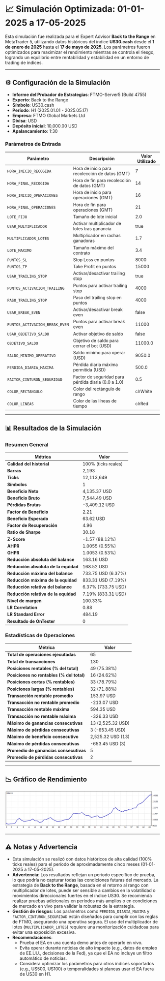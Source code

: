# 📈 Simulación Optimizada: 01-01-2025 a 17-05-2025

Esta simulación fue realizada para el Expert Advisor **Back to the Range** en MetaTrader 5, utilizando datos históricos del índice **US30.cash** desde el **1 de enero de 2025** hasta el **17 de mayo de 2025**. Los parámetros fueron optimizados para maximizar el rendimiento mientras se controla el riesgo, logrando un equilibrio entre rentabilidad y estabilidad en un entorno de trading de índices.

---

## ⚙️ Configuración de la Simulación

- **Informe del Probador de Estrategias**: FTMO-Server5 (Build 4755)
- **Experto**: Back to the Range
- **Símbolo**: US30.cash
- **Período**: H1 (2025.01.01 - 2025.05.17)
- **Empresa**: FTMO Global Markets Ltd
- **Divisa**: USD
- **Depósito inicial**: 10,000.00 USD
- **Apalancamiento**: 1:30

### Parámetros de Entrada

| Parámetro                         | Descripción                                                  | Valor Utilizado   |
|-----------------------------------|--------------------------------------------------------------|-------------------|
| `HORA_INICIO_RECOGIDA`            | Hora de inicio para recolección de datos (GMT)               | 7                 |
| `HORA_FINAL_RECOGIDA`             | Hora de fin para recolección de datos (GMT)                  | 14                |
| `HORA_INICIO_OPERACIONES`         | Hora de inicio para operaciones (GMT)                        | 16                |
| `HORA_FINAL_OPERACIONES`          | Hora de fin para operaciones (GMT)                           | 21                |
| `LOTE_FIJO`                       | Tamaño de lote inicial                                       | 2.0               |
| `USAR_MULTIPLICADOR`              | Activar multiplicador de lotes tras ganancia                 | true              |
| `MULTIPLICADOR_LOTES`             | Multiplicador en rachas ganadoras                            | 1.7               |
| `LOTE_MAXIMO`                     | Tamaño máximo del contrato                                   | 3.4               |
| `PUNTOS_SL`                       | Stop Loss en puntos                                          | 8000              |
| `PUNTOS_TP`                       | Take Profit en puntos                                        | 15000             |
| `USAR_TRAILING_STOP`              | Activar/desactivar trailing stop                             | true              |
| `PUNTOS_ACTIVACION_TRAILING`      | Puntos para activar trailing stop                            | 4000              |
| `PASO_TRAILING_STOP`              | Paso del trailing stop en puntos                             | 4000              |
| `USAR_BREAK_EVEN`                 | Activar/desactivar break even                                | false             |
| `PUNTOS_ACTIVACION_BREAK_EVEN`    | Puntos para activar break even                               | 11000             |
| `USAR_OBJETIVO_SALDO`             | Activar objetivo de saldo                                    | false             |
| `OBJETIVO_SALDO`                  | Objetivo de saldo para cerrar el bot (USD)                   | 11000.0           |
| `SALDO_MINIMO_OPERATIVO`          | Saldo mínimo para operar (USD)                               | 9050.0            |
| `PERDIDA_DIARIA_MAXIMA`           | Pérdida diaria máxima permitida (USD)                        | 500.0             |
| `FACTOR_CINTURON_SEGURIDAD`       | Factor de seguridad para pérdida diaria (0.0 a 1.0)          | 0.5               |
| `COLOR_RECTANGULO`                | Color del rectángulo de rango                                | clrWhite          |
| `COLOR_LINEAS`                    | Color de las líneas de tiempo                                | clrRed            |

---

## 📊 Resultados de la Simulación

### Resumen General

| Métrica                          | Valor              |
|----------------------------------|--------------------|
| **Calidad del historial**        | 100% (ticks reales) |
| **Barras**                       | 2,193             |
| **Ticks**                        | 12,113,649        |
| **Símbolos**                     | 1                 |
| **Beneficio Neto**               | 4,135.37 USD      |
| **Beneficio Bruto**              | 7,544.49 USD      |
| **Pérdidas Brutas**              | -3,409.12 USD     |
| **Factor de Beneficio**          | 2.21              |
| **Beneficio Esperado**           | 63.62 USD         |
| **Factor de Recuperación**       | 4.96              |
| **Ratio de Sharpe**              | 30.18             |
| **Z-Score**                      | -1.57 (88.12%)    |
| **AHPR**                         | 1.0055 (0.55%)    |
| **GHPR**                         | 1.0053 (0.53%)    |
| **Reducción absoluta del balance** | 163.16 USD      |
| **Reducción absoluta de la equidad** | 168.52 USD    |
| **Reducción máxima del balance** | 733.75 USD (6.37%) |
| **Reducción máxima de la equidad** | 833.31 USD (7.19%) |
| **Reducción relativa del balance** | 6.37% (733.75 USD) |
| **Reducción relativa de la equidad** | 7.19% (833.31 USD) |
| **Nivel de margen**              | 100.33%           |
| **LR Correlation**               | 0.88              |
| **LR Standard Error**            | 484.19            |
| **Resultado de OnTester**        | 0                 |

### Estadísticas de Operaciones

| Métrica                                   | Valor              |
|-------------------------------------------|--------------------|
| **Total de operaciones ejecutadas**       | 65                |
| **Total de transacciones**                | 130               |
| **Posiciones rentables (% del total)**    | 49 (75.38%)       |
| **Posiciones no rentables (% del total)** | 16 (24.62%)       |
| **Posiciones cortas (% rentables)**       | 33 (78.79%)       |
| **Posiciones largas (% rentables)**       | 32 (71.88%)       |
| **Transacción rentable promedio**         | 153.97 USD        |
| **Transacción no rentable promedio**      | -213.07 USD       |
| **Transacción rentable máxima**           | 594.35 USD        |
| **Transacción no rentable máxima**        | -326.33 USD       |
| **Máximo de ganancias consecutivas**      | 13 (2,525.32 USD) |
| **Máximo de pérdidas consecutivas**       | 3 (-653.45 USD)   |
| **Máximo de beneficio consecutivo**       | 2,525.32 USD (13) |
| **Máximo de pérdidas consecutivas**       | -653.45 USD (3)   |
| **Promedio de ganancias consecutivas**    | 5                 |
| **Promedio de pérdidas consecutivas**     | 2                 |

---

## 📉 Gráfico de Rendimiento

![Gráfico General](ReportTester-BackToTheRange.png)

---

## ⚠️ Notas y Advertencia

- Esta simulación se realizó con datos históricos de alta calidad (100% ticks reales) para el período de aproximadamente cinco meses (01-01-2025 a 17-05-2025).
- **Advertencia**: Los resultados reflejan un período específico de prueba, lo que podría no capturar todas las condiciones futuras del mercado. La estrategia de **Back to the Range**, basada en el retorno al rango con multiplicador de lotes, puede ser sensible a cambios en la volatilidad o movimientos direccionales fuertes en el índice US30. Se recomienda realizar pruebas adicionales en períodos más amplios o en condiciones de mercado en vivo para validar la robustez de la estrategia.
- **Gestión de riesgos**: Los parámetros como `PERDIDA_DIARIA_MAXIMA` y `FACTOR_CINTURON_SEGURIDAD` están diseñados para cumplir con las reglas de FTMO, asegurando una operativa segura. El uso del multiplicador de lotes (`MULTIPLICADOR_LOTES`) requiere una monitorización cuidadosa para evitar una exposición excesiva.
- **Recomendaciones**:
  - Prueba el EA en una cuenta demo antes de operarlo en vivo.
  - Evita operar durante noticias de alto impacto (e.g., datos de empleo de EE.UU., decisiones de la Fed), ya que el EA no incluye un filtro automático de noticias.
  - Considera optimizar los parámetros para otros índices soportados (e.g., US500, US100) o temporalidades si planeas usar el EA fuera de US30 en H1.